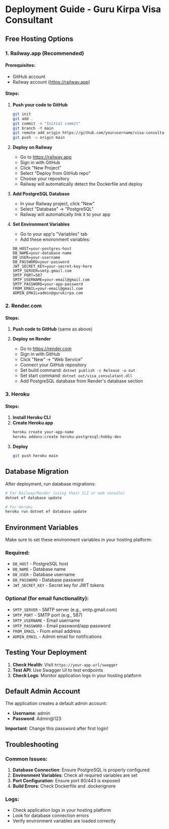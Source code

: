 # Deployment Guide - Guru Kirpa Visa Consultant

## Free Hosting Options

### 1. Railway.app (Recommended)

#### Prerequisites:
- GitHub account
- Railway account (https://railway.app)

#### Steps:
1. **Push your code to GitHub**
   ```bash
   git init
   git add .
   git commit -m "Initial commit"
   git branch -M main
   git remote add origin https://github.com/yourusername/visa-consultant.git
   git push -u origin main
   ```

2. **Deploy on Railway**
   - Go to https://railway.app
   - Sign in with GitHub
   - Click "New Project"
   - Select "Deploy from GitHub repo"
   - Choose your repository
   - Railway will automatically detect the Dockerfile and deploy

3. **Add PostgreSQL Database**
   - In your Railway project, click "New"
   - Select "Database" → "PostgreSQL"
   - Railway will automatically link it to your app

4. **Set Environment Variables**
   - Go to your app's "Variables" tab
   - Add these environment variables:
   ```
   DB_HOST=your-postgres-host
   DB_NAME=your-database-name
   DB_USER=your-username
   DB_PASSWORD=your-password
   JWT_SECRET_KEY=your-secret-key-here
   SMTP_SERVER=smtp.gmail.com
   SMTP_PORT=587
   SMTP_USERNAME=your-email@gmail.com
   SMTP_PASSWORD=your-app-password
   FROM_EMAIL=your-email@gmail.com
   ADMIN_EMAIL=admin@gurukirpa.com
   ```

### 2. Render.com

#### Steps:
1. **Push code to GitHub** (same as above)

2. **Deploy on Render**
   - Go to https://render.com
   - Sign in with GitHub
   - Click "New" → "Web Service"
   - Connect your GitHub repository
   - Set build command: `dotnet publish -c Release -o out`
   - Set start command: `dotnet out/visa_consulatant.dll`
   - Add PostgreSQL database from Render's database section

### 3. Heroku

#### Steps:
1. **Install Heroku CLI**
2. **Create Heroku app**
   ```bash
   heroku create your-app-name
   heroku addons:create heroku-postgresql:hobby-dev
   ```
3. **Deploy**
   ```bash
   git push heroku main
   ```

## Database Migration

After deployment, run database migrations:

```bash
# For Railway/Render (using their CLI or web console)
dotnet ef database update

# For Heroku
heroku run dotnet ef database update
```

## Environment Variables

Make sure to set these environment variables in your hosting platform:

### Required:
- `DB_HOST` - PostgreSQL host
- `DB_NAME` - Database name
- `DB_USER` - Database username
- `DB_PASSWORD` - Database password
- `JWT_SECRET_KEY` - Secret key for JWT tokens

### Optional (for email functionality):
- `SMTP_SERVER` - SMTP server (e.g., smtp.gmail.com)
- `SMTP_PORT` - SMTP port (e.g., 587)
- `SMTP_USERNAME` - Email username
- `SMTP_PASSWORD` - Email password/app password
- `FROM_EMAIL` - From email address
- `ADMIN_EMAIL` - Admin email for notifications

## Testing Your Deployment

1. **Check Health**: Visit `https://your-app-url/swagger`
2. **Test API**: Use Swagger UI to test endpoints
3. **Check Logs**: Monitor application logs in your hosting platform

## Default Admin Account

The application creates a default admin account:
- **Username**: admin
- **Password**: Admin@123

**Important**: Change this password after first login!

## Troubleshooting

### Common Issues:
1. **Database Connection**: Ensure PostgreSQL is properly configured
2. **Environment Variables**: Check all required variables are set
3. **Port Configuration**: Ensure port 80/443 is exposed
4. **Build Errors**: Check Dockerfile and .dockerignore

### Logs:
- Check application logs in your hosting platform
- Look for database connection errors
- Verify environment variables are loaded correctly 